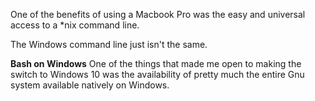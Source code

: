 One of the benefits of using a Macbook Pro was the easy and universal access to a *nix command line.

The Windows command line just isn't the same.

**Bash on Windows**
One of the things that made me open to making the switch to Windows 10 was the availability of pretty much the entire Gnu system available natively on Windows.
